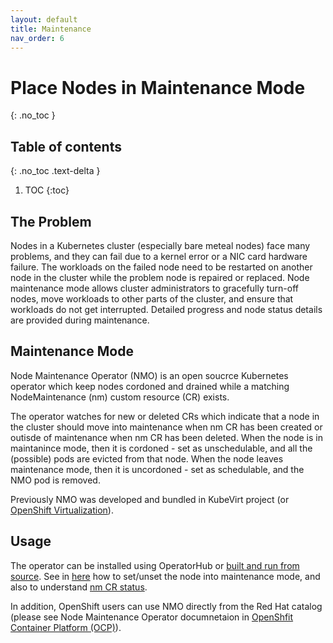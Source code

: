 ```yaml
---
layout: default
title: Maintenance
nav_order: 6
---
```


# Place Nodes in Maintenance Mode
{: .no_toc }

## Table of contents
{: .no_toc .text-delta }

1. TOC
{:toc}

## The Problem

Nodes in a Kubernetes cluster (especially bare meteal nodes) face many problems, and they can fail due to a kernel error or a NIC card hardware failure. The workloads on the failed node need to be restarted on another node in the cluster while the problem node is repaired or replaced. Node maintenance mode allows cluster administrators to gracefully turn-off nodes, move workloads to other parts of the cluster, and ensure that workloads do not get interrupted. Detailed progress and node status details are provided during maintenance.

## Maintenance Mode
Node Maintenance Operator (NMO) is an open soucrce Kubernetes operator which keep nodes cordoned and drained while a matching NodeMaintenance (nm) custom resource (CR) exists.

The operator watches for new or deleted CRs which indicate that a node in the cluster should move into maintenance when nm CR has been created or outisde of maintenance when nm CR has been deleted.
When the node is in maintanince mode, then it is cordoned - set as unschedulable, and all the (possible) pods are evicted from that node.
When the node leaves maintenance mode, then it is uncordoned - set as schedulable, and the NMO pod is removed.

Previously NMO was developed and bundled in KubeVirt project (or [OpenShift Virtualization](https://docs.openshift.com/container-platform/latest/virt/about-virt.html)).


## Usage
The operator can be installed using OperatorHub or [built and run from source](https://github.com/medik8s/node-maintenance-operator#build-and-run-the-operator).
See in [here](https://github.com/medik8s/node-maintenance-operator#setting-node-maintenance) how to set/unset the node into maintenance mode, and also to understand [nm CR status](https://github.com/medik8s/node-maintenance-operator#nodemaintenance-status).

In addition, OpenShift users can use NMO directly from the Red Hat catalog (please see Node Maintenance Operator documnetaion in [OpenShfit Container Platform (OCP)](https://docs.openshift.com/container-platform/latest/nodes/nodes/eco-node-maintenance-operator.html)).
